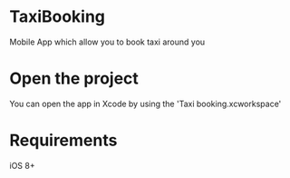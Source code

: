 # TaxiBooking
Mobile App which allow you to book taxi around you

# Open the project
You can open the app in Xcode by using the 'Taxi booking.xcworkspace'

# Requirements
iOS 8+
